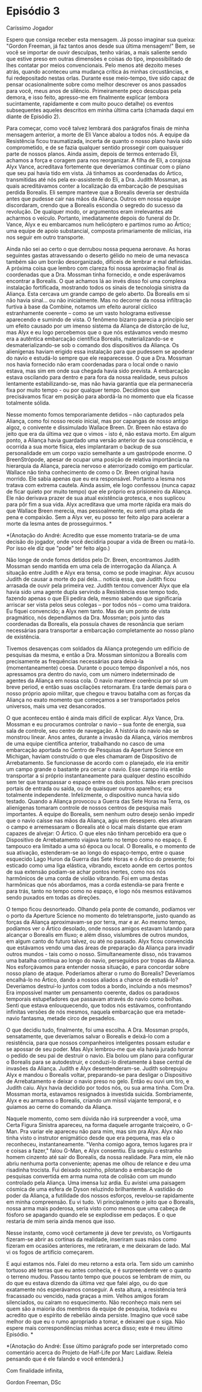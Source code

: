 # Episódio 3

Caríssimo Jogador

Espero que consiga receber esta mensagem. Já posso imaginar sua queixa: "Gordon Freeman, já faz tantos anos desde sua última mensagem!" Bem, se você se importar de ouvir desculpas, tenho várias, a mais saliente sendo que estive preso em outras dimensões e coisas do tipo, impossibilitado de lhes contatar por meios convencionais. Pelo menos até dezoito meses atrás, quando aconteceu uma mudança crítica ás minhas circustâncias, e fui redepositado nestas orlas. Durante esse meio-tempo, tive sido capaz de pensar ocasionalmente sobre como melhor descrever os anos passados para você, meus anos de silêncio. Primeiramente peço desculpas pela demora, e isso feito, apresso-me em finalmente explicar (embora sucintamente, rapidamente e com muito pouco detalhe) os eventos subsequentes aqueles descritos em minha última carta (chamada daqui em diante de Episódio 2).

Para começar, como você talvez lembrará dos parágrafos finais de minha mensagem anterior, a morte de Eli Vance abalou a todos nós. A equipe da Resistência ficou traumatizada, incerta de quanto o nosso plano havia sido comprometido, e de se fazia qualquer sentido prossegir com quaisquer parte de nossos planos. Ainda assim, depois de termos enterrado Eli, achamos a força e coragem para nos reorganizar. A filha de Eli, a corajosa Alyx Vance, acreditava fortemente que deveríamos continuar com o plano que seu pai havia tido em vista. Já tinhamos as coordenadas do Ártico, transmitidas até nós pela ex-assistente do Eli, a Dra. Judith Mossman, as quais acreditávamos conter a localização da embarcação de pesquisas perdida Borealis. Eli sempre manteve que a Borealis deveria ser destruída antes que pudesse cair nas mãos da Aliança. Outros em nossa equipe discordaram, crendo que a Borealis escondia o segredo do sucesso da revolução. De qualquer modo, or argumentos eram irrelevantes até acharmos o veículo. Portanto, imediatamente depois do funeral do Dr. Vance, Alyx e eu embarcamos num helicóptero e partimos rumo ao Ártico; uma equipe de apoio substancial, composta primariamente de milícias, iria nos seguir em outro transporte.

Ainda não sei ao certo o que derrubou nossa pequena aeronave. As horas seguintes gastas atravessando o deserto gélido no meio de uma nevasca também são um borrão desorganizado, difíceis de lembrar e mal definidas. A próxima coisa que lembro com clareza foi nossa aproximação final ás coordenadas que a Dra. Mossman tinha fornecido, e onde esperávamos encontrar a Borealis. O que achamos lá ao invés disso foi uma complexa instalação fortificada, mostrando todos os sinais de tecnologia sinistra da Aliança. Esta cercava um grande campo de gelo aberto. Da Borealis em si não havia sinal... ou não inicialmente. Mas no decorrer da nossa infiltração furtiva à base da Combine, notamos um efeito auroral cíclico estranhamente coerente – como se um vasto holograma estivesse aparecendo e sumindo de vista. O fenômeno bizarro parecia a princípio ser um efeito causado por um imenso sistema da Aliança de distorção de luz, mas Alyx e eu logo percebemos que o que nós estávamos vendo mesmo era a autêntica embarcação científica Borealis, materializando-se e desmaterializando-se sob o comando dos dispositivos da Aliança. Os alienígenas haviam erigido essa instalação para que pudessem se apoderar do navio e estudá-lo sempre que ele reaparecesse. O que a Dra. Mossman nos havia fornecido não eram coordenadas para o local onde o navio estava, mas sim em onde sua chegada havia sido prevista. A embarcação estava oscilando para dentro e para fora da nossa realidade, seus pulsos lentamente estabilizando-se, mas não havia garantia que ela permaneceria fixa por muito tempo - ou por qualquer tempo. Decidimos que precisávamos ficar em posição para abordá-la no momento que ela ficasse totalmente sólida.

Nesse momento fomos temporariamente detidos – não capturados pela Aliança, como foi nosso receio inicial, mas por capangas de nosso antigo algoz, o conivente e dissimulado Wallace Breen. Dr. Breen não estava do jeito que era da última vez que o vimos - isto é, não estava morto. Em algum ponto, a Aliança havia guardado uma versão anterior de sua consciência, e ocorrida a sua morte física, eles implantaram o backup de sua personalidade em um corpo vazio semelhante a um gastrópode enorme. O BreenStrópode, apesar de ocupar uma posição de relativa importância na hierarquia da Aliança, parecia nervoso e aterrorizado comigo em particular. Wallace não tinha conhecimento de como o Dr. Breen original havia morrido. Ele sabia apenas que eu era responsável. Portanto a lesma nos tratava com extrema cautela. Ainda assim, ele logo confessou (nunca capaz de ficar quieto por muito tempo) que ele próprio era prisioneiro da Aliança. Ele não derivava prazer de sua atual existência grotesca, e nos suplicou para pôr fim a sua vida. Alyx acreditava que uma morte rápida era mais do que Wallace Breen merecia, mas pessoalmente, eu senti uma pitada de pena e compaixão. Sem a Alyx ver, eu posso ter feito algo para acelerar a morte da lesma antes de prosseguirmos. *

*(Anotação do André: Acredito que esse momento trataria-se de uma decisão do jogador, onde você decidiria poupar a vida de Breen ou matá-lo. Por isso ele diz que "pode" ter feito algo.)

Não longe de onde fomos detidos pelo Dr. Breen, encontramos Judith Mossman sendo mantida em uma cela de interrogação da Aliança. A situação entre Judith e Alyx era tensa, como se pode imaginar. Alyx acusou Judith de causar a morte do pai dela... notícia essa, que Judith ficou arrasada de ouvir pela primeira vez. Judith tentou convencer Alyx que ela havia sido uma agente dupla servindo a Resistência esse tempo todo, fazendo apenas o que Eli pedira dela, mesmo sabendo que significaria arriscar ser vista pelos seus colegas – por todos nós – como uma traidora. Eu fiquei convencido; a Alyx nem tanto. Mas de um ponto de vista pragmático, nós dependiamos da Dra. Mossman; pois junto das coordenadas da Borealis, ela possuía chaves de resonância que seriam necessárias para transportar a embarcação completamente ao nosso plano de existência.

Tivemos desavenças com soldados da Aliança protegendo um edifício de pesquisas da mesma, e então a Dra. Mossman sintonizou a Borealis com precisamente as frequências necessárias para deixá-la (momentaneamente) coesa. Durante o pouco tempo disponível a nós, nos apressamos pra dentro do navio, com um número indeterminado de agentes da Aliança em nossa cola. O navio manteve coerência por só um breve period, e então suas oscilações retornaram. Era tarde demais para o nosso próprio apoio militar, que chegou e travou batalha com as forças da Aliança no exato momento que começamos a ser transportados pelos universos, mais uma vez desancorados.

O que aconteceu então é ainda mais difícil de explicar. Alyx Vance, Dra. Mossman e eu procuramos controlar o navio – sua fonte de energia, sua sala de controle, seu centro de navegação. A história do navio não se monstrou linear. Anos antes, durante a invasão da Aliança, vários membros de uma equipe científica anterior, trabalhando no casco de uma embarcação aportada no Centro de Pesquisas da Aperture Science em Michigan, haviam construído o que eles chamaram de Dispositivo de Arrebatamento. Se funcionasse de acordo com o planejado, ele iria emitir um campo grande o bastante pra cercar o navio. Esse campo iria então transportar a si próprio instantaneamente para qualquer destino escolhido sem ter que transpassar o espaço entre os dois pontos. Não eram precisos portais de entrada ou saída, ou de quaisquer outros aparelhos; era totalmente independente. Infelizmente, o dispositivo nunca havia sido testado. Quando a Aliança provocou a Guerra das Sete Horas na Terra, os alienígenas tomaram controle de nossos centros de pesquisa mais importantes. A equipe do Borealis, sem nenhum outro desejo senão impedir que o navio caísse nas mãos da Aliança, agiu em desespero. eles ativaram o campo e arremessaram o Borealis até o local mais distante que eram capazes de alvejar: O Ártico. O que eles não tinham percebido era que o Dispositivo de Arrebatamento viajava tanto no tempo como no espaço. E tampouco era limitado a uma só época ou local. O Borealis, e o momento de sua ativação, estenderam-se ao longo do espaço-tempo, entre o quase esquecido Lago Huron da Guerra das Sete Horas e o Ártico do presente; foi esticado como uma liga elástica, vibrando, exceto aonde em certos pontos de sua extensão podiam-se achar pontos inertes, como nos nós harmônicos de uma corda de violão vibrando. Foi em uma destas harmônicas que nós abordamos, mas a corda estendia-se para frente e para trás, tanto no tempo como no espaço, e logo nós mesmos estávamos sendo puxados em todas as direções.

O tempo ficou desnorteado. Olhando pela ponte de comando, podíamos ver o porto da Aperture Science no momento do teletransporte, justo quando as forças da Aliança aproximavam-se por terra, mar e ar. Ao mesmo tempo, podíamos ver o Ártico desolado, onde nossos amigos estavam lutando para alcançar o Borealis em fluxo; e além disso, vislumbres de outros mundos, em algum canto do futuro talvez, ou até no passado. Alyx ficou convencida que estávamos vendo uma das áreas de preparação da Aliança para invadir outros mundos - tais como o nosso. Simultaneamente disso, nós travamos uma batalha contínua ao longo do navio, perseguidos por tropas da Aliança. Nos esforçávamos para entender nossa situação, e para concordar sobre nosso plano de ataque. Poderíamos alterar o rumo do Borealis? Deveríamos encalhá-lo no Ártico, dando a nossos aliados a chance de estudá-lo? Deveríamos destruí-lo juntos com todos a bordo, incluindo a nós mesmos? Era impossível manter um pensamento coerente, dados os paradoxos temporais estupefadores que passavam através do navio como bolhas. Senti que estava enlouquecendo, que todos nós estávamos, confrontando infinitas versões de nós mesmos, naquela embarcação que era metade-navio fantasma, metade circo de pesadelos.

O que decidiu tudo, finalmente, foi uma escolha. A Dra. Mossman propôs, sensatamente, que deveríamos salvar o Borealis e deixá-lo com a resistência, para que nossos companheiros inteligentes possam estudar e se apossar de seu poder. Mas Alyx lembrou-me que ela havia jurado honrar o pedido de seu pai de destruir o navio. Ela bolou um plano para configurar o Borealis para se autodestruir, e conduzi-lo diretamente á base central de invasões da Aliança. Judith e Alyx desentenderam-se. Judith sobrepujou Alyx e mandou o Borealis voltar, preparando-se para desligar o Dispositivo de Arrebatamento e deixar o navio preso no gelo. Então eu ouvi um tiro, e Judith caiu. Alyx havia decidido por todos nós, ou sua arma tinha. Com Dra. Mossman morta, estavamos resignados à investida suicida. Sombriamente, Alyx e eu armamos o Borealis, criando um míssil viajante temporal, e o guiamos ao cerne do comando da Aliança.

Naquele momento, como sem dúvida não irá surpreender a você, uma Certa Figura Sinistra apareceu, na forma daquele arrogante traiçoeiro, o G-Man. Pra variar ele apareceu não para mim, mas sim pra Alyx. Alyx não tinha visto o instrutor enigmático desde que era pequena, mas ela o reconheceu, instantaneamente. "Venha comigo agora, temos lugares pra ir e coisas a fazer," falou G-Man, e Alyx consentiu. Ela seguiu o estranho homem cinzento até sair do Borealis, da nossa realidade. Para mim, ele não abriu nenhuma porta conveniente; apenas me olhou de relance e deu uma risadinha trocista. Fui deixado sozinho, pilotando a embarcação de pesquisas convertida em arma numa rota de colisão com um mundo controlado pela Aliança. Uma imensa luz ardia. Eu avistei uma paisagem cósmica de uma esfera de Dyson reluzindo brilhantemte. A vastidão do poder da Aliança, a futilidade dos nossos esforços, revelou-se rapidamente em minha compreensão. Eu vi tudo. Vi principalmente o jeito que o Borealis, nossa arma mais poderosa, seria visto como menos que uma cabeça de fósforo se apagando quando ele se explodisse em pedaços. E o que restaria de mim seria ainda menos que isso.

Nesse instante, como você certamente já deve ter previsto, os Vortigaunts fizeram-se abrir as cortinas da realidade, inseriram suas mãos como fizeram em ocasiões anteriores, me retiraram, e me deixaram de lado. Mal vi os fogos de artifício começarem.

E aqui estamos nós. Falei do meu retorno a esta orla. Tem sido um caminho tortuoso até terras que eu antes conhecia, e é surpreendente ver o quanto o terreno mudou. Passou tanto tempo que poucos se lembram de mim, ou do que eu estava dizendo da última vez que falei algo, ou do que exatamente nós esperávamos conseguir. A esta altura, a resistência terá fracassado ou vencido, nada graças a mim. Velhos amigos foram silenciados, ou caíram no esquecimento. Não reconheço mais nem sei quem são a maioria dos membros da equipe de pesquisa, todavia eu acredito que o espírito de rebelião ainda persiste. Imagino que você sabe melhor do que eu o rumo apropriado a tomar, e deixarei que o siga. Não espere mais correspondências minhas acerca disso; este é meu último Episódio. *

*(Anotação do André: Esse último parágrafo pode ser interpretado como comentário acerca do Projeto de Half-Life por Marc Laidlaw. Releia pensando que é ele falando e você entenderá.)

Com finalidade infinita,

Gordon Freeman, DSc
